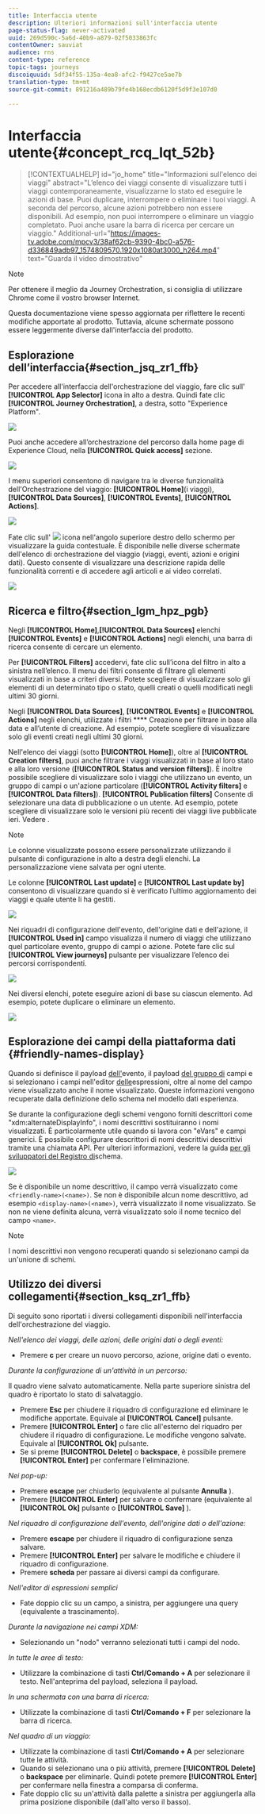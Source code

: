 ```yaml
---
title: Interfaccia utente
description: Ulteriori informazioni sull'interfaccia utente
page-status-flag: never-activated
uuid: 269d590c-5a6d-40b9-a879-02f5033863fc
contentOwner: sauviat
audience: rns
content-type: reference
topic-tags: journeys
discoiquuid: 5df34f55-135a-4ea8-afc2-f9427ce5ae7b
translation-type: tm+mt
source-git-commit: 891216a489b79fe4b168ecdb6120f5d9f3e107d0

---
```



# Interfaccia utente{#concept_rcq_lqt_52b}


>[!CONTEXTUALHELP]
>id=&quot;jo_home&quot;
>title=&quot;Informazioni sull&#39;elenco dei viaggi&quot;
>abstract=&quot;L’elenco dei viaggi consente di visualizzare tutti i viaggi contemporaneamente, visualizzarne lo stato ed eseguire le azioni di base. Puoi duplicare, interrompere o eliminare i tuoi viaggi. A seconda del percorso, alcune azioni potrebbero non essere disponibili. Ad esempio, non puoi interrompere o eliminare un viaggio completato. Puoi anche usare la barra di ricerca per cercare un viaggio.&quot;
>Additional-url=&quot;https://images-tv.adobe.com/mpcv3/38af62cb-9390-4bc0-a576-d336849adb97_1574809570.1920x1080at3000_h264.mp4&quot; text=&quot;Guarda il video dimostrativo&quot;

>[!NOTE]
>
>Per ottenere il meglio da Journey Orchestration, si consiglia di utilizzare Chrome come il vostro browser Internet.
>
>Questa documentazione viene spesso aggiornata per riflettere le recenti modifiche apportate al prodotto. Tuttavia, alcune schermate possono essere leggermente diverse dall&#39;interfaccia del prodotto.

## Esplorazione dell’interfaccia{#section_jsq_zr1_ffb}

Per accedere all&#39;interfaccia dell&#39;orchestrazione del viaggio, fare clic sull&#39; **[!UICONTROL App Selector]** icona in alto a destra. Quindi fate clic **[!UICONTROL Journey Orchestration]**, a destra, sotto &quot;Experience Platform&quot;.

![](../assets/journey1.png)

Puoi anche accedere all’orchestrazione del percorso dalla home page di Experience Cloud, nella **[!UICONTROL Quick access]** sezione.

![](../assets/journey1bis.png)

I menu superiori consentono di navigare tra le diverse funzionalità dell&#39;Orchestrazione del viaggio: **[!UICONTROL Home]**(i viaggi),**[!UICONTROL Data Sources]**, **[!UICONTROL Events]**, **[!UICONTROL Actions]**.

![](../assets/journey2.png)

Fate clic sull&#39; ![](../assets/icon-context.png) icona nell&#39;angolo superiore destro dello schermo per visualizzare la guida contestuale. È disponibile nelle diverse schermate dell&#39;elenco di orchestrazione del viaggio (viaggi, eventi, azioni e origini dati). Questo consente di visualizzare una descrizione rapida delle funzionalità correnti e di accedere agli articoli e ai video correlati.

![](../assets/journey2bis.png)

## Ricerca e filtro{#section_lgm_hpz_pgb}

Negli **[!UICONTROL Home]**,**[!UICONTROL Data Sources]** elenchi **[!UICONTROL Events]** e **[!UICONTROL Actions]** negli elenchi, una barra di ricerca consente di cercare un elemento.

Per **[!UICONTROL Filters]** accedervi, fate clic sull’icona del filtro in alto a sinistra nell’elenco. Il menu dei filtri consente di filtrare gli elementi visualizzati in base a criteri diversi. Potete scegliere di visualizzare solo gli elementi di un determinato tipo o stato, quelli creati o quelli modificati negli ultimi 30 giorni.

Negli **[!UICONTROL Data Sources]**, **[!UICONTROL Events]** e **[!UICONTROL Actions]** negli elenchi, utilizzate i filtri **** Creazione per filtrare in base alla data e all’utente di creazione. Ad esempio, potete scegliere di visualizzare solo gli eventi creati negli ultimi 30 giorni.

Nell&#39;elenco dei viaggi (sotto **[!UICONTROL Home]**), oltre al **[!UICONTROL Creation filters]**, puoi anche filtrare i viaggi visualizzati in base al loro stato e alla loro versione (**[!UICONTROL Status and version filters]**). È inoltre possibile scegliere di visualizzare solo i viaggi che utilizzano un evento, un gruppo di campi o un&#39;azione particolare (**[!UICONTROL Activity filters]** e **[!UICONTROL Data filters]**). **[!UICONTROL Publication filters]** Consente di selezionare una data di pubblicazione o un utente. Ad esempio, potete scegliere di visualizzare solo le versioni più recenti dei viaggi live pubblicate ieri. Vedere [](../building-journeys/using-the-journey-designer.md).

>[!NOTE]
>
>Le colonne visualizzate possono essere personalizzate utilizzando il pulsante di configurazione in alto a destra degli elenchi. La personalizzazione viene salvata per ogni utente.

Le colonne **[!UICONTROL Last update]** e **[!UICONTROL Last update by]** consentono di visualizzare quando si è verificato l’ultimo aggiornamento dei viaggi e quale utente li ha gestiti.

![](../assets/journey74.png)

Nei riquadri di configurazione dell&#39;evento, dell&#39;origine dati e dell&#39;azione, il **[!UICONTROL Used in]** campo visualizza il numero di viaggi che utilizzano quel particolare evento, gruppo di campi o azione. Potete fare clic sul **[!UICONTROL View journeys]** pulsante per visualizzare l’elenco dei percorsi corrispondenti.

![](../assets/journey3bis.png)

Nei diversi elenchi, potete eseguire azioni di base su ciascun elemento. Ad esempio, potete duplicare o eliminare un elemento.

![](../assets/journey4.png)

## Esplorazione dei campi della piattaforma dati {#friendly-names-display}

Quando si definisce il payload [dell&#39;](../event/defining-the-payload-fields.md)evento, il payload [del gruppo di](../datasource/field-groups.md) campi e si selezionano i campi nell&#39;editor [delle](../expression/expressionadvanced.md)espressioni, oltre al nome del campo viene visualizzato anche il nome visualizzato. Queste informazioni vengono recuperate dalla definizione dello schema nel modello dati esperienza.

Se durante la configurazione degli schemi vengono forniti descrittori come &quot;xdm:alternateDisplayInfo&quot;, i nomi descrittivi sostituiranno i nomi visualizzati. È particolarmente utile quando si lavora con &quot;eVars&quot; e campi generici. È possibile configurare descrittori di nomi descrittivi descrittivi tramite una chiamata API. Per ulteriori informazioni, vedere la guida [per gli sviluppatori del Registro di](https://www.adobe.io/apis/experienceplatform/home/xdm/xdmservices.html#!api-specification/markdown/narrative/technical_overview/schema_registry/schema_registry_developer_guide.md)schema.

![](../assets/xdm-from-descriptors.png)

Se è disponibile un nome descrittivo, il campo verrà visualizzato come `<friendly-name>(<name>)`. Se non è disponibile alcun nome descrittivo, ad esempio `<display-name>(<name>)`, verrà visualizzato il nome visualizzato. Se non ne viene definita alcuna, verrà visualizzato solo il nome tecnico del campo `<name>`.

>[!NOTE]
>
>I nomi descrittivi non vengono recuperati quando si selezionano campi da un&#39;unione di schemi.

## Utilizzo dei diversi collegamenti{#section_ksq_zr1_ffb}

Di seguito sono riportati i diversi collegamenti disponibili nell&#39;interfaccia dell&#39;orchestrazione del viaggio.

_Nell&#39;elenco dei viaggi, delle azioni, delle origini dati o degli eventi:_

* Premere **c** per creare un nuovo percorso, azione, origine dati o evento.

_Durante la configurazione di un&#39;attività in un percorso:_

Il quadro viene salvato automaticamente. Nella parte superiore sinistra del quadro è riportato lo stato di salvataggio.

* Premere **Esc** per chiudere il riquadro di configurazione ed eliminare le modifiche apportate. Equivale al **[!UICONTROL Cancel]** pulsante.
* Premere **[!UICONTROL Enter]** o fare clic all&#39;esterno del riquadro per chiudere il riquadro di configurazione. Le modifiche vengono salvate. Equivale al **[!UICONTROL Ok]** pulsante.
* Se si preme **[!UICONTROL Delete]** o **backspace**, è possibile premere **[!UICONTROL Enter]** per confermare l&#39;eliminazione.

_Nei pop-up:_

* Premere **escape** per chiuderlo (equivalente al pulsante **Annulla** ).
* Premere **[!UICONTROL Enter]** per salvare o confermare (equivalente al **[!UICONTROL Ok]** pulsante o **[!UICONTROL Save]** ).

_Nel riquadro di configurazione dell&#39;evento, dell&#39;origine dati o dell&#39;azione:_

* Premere **escape** per chiudere il riquadro di configurazione senza salvare.
* Premere **[!UICONTROL Enter]** per salvare le modifiche e chiudere il riquadro di configurazione.
* Premere **scheda** per passare ai diversi campi da configurare.

_Nell&#39;editor di espressioni semplici_

* Fate doppio clic su un campo, a sinistra, per aggiungere una query (equivalente a trascinamento).

_Durante la navigazione nei campi XDM:_

* Selezionando un &quot;nodo&quot; verranno selezionati tutti i campi del nodo.

_In tutte le aree di testo:_

* Utilizzare la combinazione di tasti **Ctrl/Comando + A** per selezionare il testo. Nell&#39;anteprima del payload, seleziona il payload.

_In una schermata con una barra di ricerca:_

* Utilizzate la combinazione di tasti **Ctrl/Comando + F** per selezionare la barra di ricerca.

_Nel quadro di un viaggio:_

* Utilizzate la combinazione di tasti **Ctrl/Comando + A** per selezionare tutte le attività.
* Quando si selezionano una o più attività, premere **[!UICONTROL Delete]** o **backspace** per eliminarle. Quindi potete premere **[!UICONTROL Enter]** per confermare nella finestra a comparsa di conferma.
* Fate doppio clic su un&#39;attività dalla palette a sinistra per aggiungerla alla prima posizione disponibile (dall&#39;alto verso il basso).
